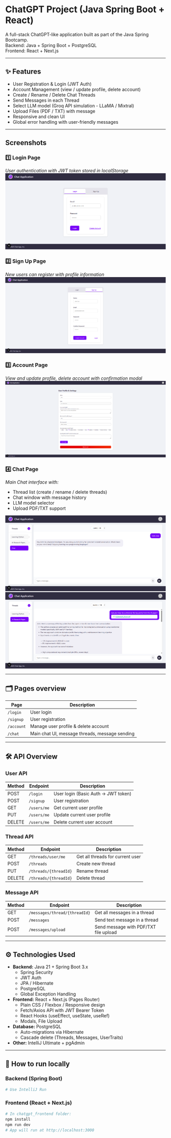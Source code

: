 # ChatGPT Project (Java Spring Boot + React)

A full-stack ChatGPT-like application built as part of the Java Spring Bootcamp.  
Backend: Java + Spring Boot + PostgreSQL  
Frontend: React + Next.js  

---

## ✨ Features

-  User Registration & Login (JWT Auth)
-  Account Management (view / update profile, delete account)
-  Create / Rename / Delete Chat Threads
-  Send Messages in each Thread
-  Select LLM model (Groq API simulation - LLaMA / Mixtral)
-  Upload Files (PDF / TXT) with message
-  Responsive and clean UI
-  Global error handling with user-friendly messages

---

##  Screenshots

### 1️⃣ Login Page
_User authentication with JWT token stored in localStorage_
![Login Page](screenshots/login.png)

### 2️⃣ Sign Up Page
_New users can register with profile information_
![Sign Up Page](screenshots/signup.png)

### 3️⃣ Account Page
_View and update profile, delete account with confirmation modal_
![Account Page](screenshots/account.png)

### 4️⃣ Chat Page
_Main Chat interface with:_
- Thread list (create / rename / delete threads)
- Chat window with message history
- LLM model selector
- Upload PDF/TXT support

![Chat Page](screenshots/chat.png)
![Chat Page - With pdf](screenshots/chat_pdf.png)

---

## 🗂️ Pages overview

| Page | Description |
|------|-------------|
| `/login` | User login |
| `/signup` | User registration |
| `/account` | Manage user profile & delete account |
| `/chat` | Main chat UI, message threads, message sending |

---

## 🛠️ API Overview

### User API

| Method | Endpoint        | Description                           |
|--------|-----------------|---------------------------------------|
| POST   | `/login`        | User login (Basic Auth → JWT token)    |
| POST   | `/signup`       | User registration                     |
| GET    | `/users/me`     | Get current user profile               |
| PUT    | `/users/me`     | Update current user profile            |
| DELETE | `/users/me`     | Delete current user account            |

### Thread API

| Method | Endpoint               | Description                         |
|--------|------------------------|-------------------------------------|
| GET    | `/threads/user/me`     | Get all threads for current user    |
| POST   | `/threads`             | Create new thread                   |
| PUT    | `/threads/{threadId}`  | Rename thread                       |
| DELETE | `/threads/{threadId}`  | Delete thread                       |

### Message API

| Method | Endpoint                        | Description                        |
|--------|---------------------------------|------------------------------------|
| GET    | `/messages/thread/{threadId}`    | Get all messages in a thread       |
| POST   | `/messages`                     | Send text message in a thread      |
| POST   | `/messages/upload`              | Send message with PDF/TXT file upload |


---

## ⚙️ Technologies Used

- **Backend:** Java 21 + Spring Boot 3.x
  - Spring Security
  - JWT Auth
  - JPA / Hibernate
  - PostgreSQL
  - Global Exception Handling
- **Frontend:** React + Next.js (Pages Router)
  - Plain CSS / Flexbox / Responsive design
  - Fetch/Axios API with JWT Bearer Token
  - React Hooks (useEffect, useState, useRef)
  - Modals, File Upload
- **Database:** PostgreSQL
  - Auto-migrations via Hibernate
  - Cascade delete (Threads, Messages, UserTraits)
- **Other:** IntelliJ Ultimate + pgAdmin

---

## 🚀 How to run locally

### Backend (Spring Boot)

```bash
# Use IntelliJ Run
```

### Frontend (React + Next.js)

```bash
# In chatgpt_frontend folder:
npm install
npm run dev
# App will run at http://localhost:3000
```
